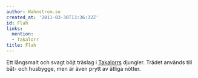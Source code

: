 ```yaml
---
author: Wahnstrom.se
created_at: '2011-03-30T13:36:32Z'
id: Flah
links:
  mention:
  - Takalorr
title: Flah
---
```


Ett långsmalt och svagt böjt träslag i [Takalorrs] djungler. Trädet används till båt- och husbygge,
men är även prytt av ätliga nötter.

  [Takalorrs]: Takalorr